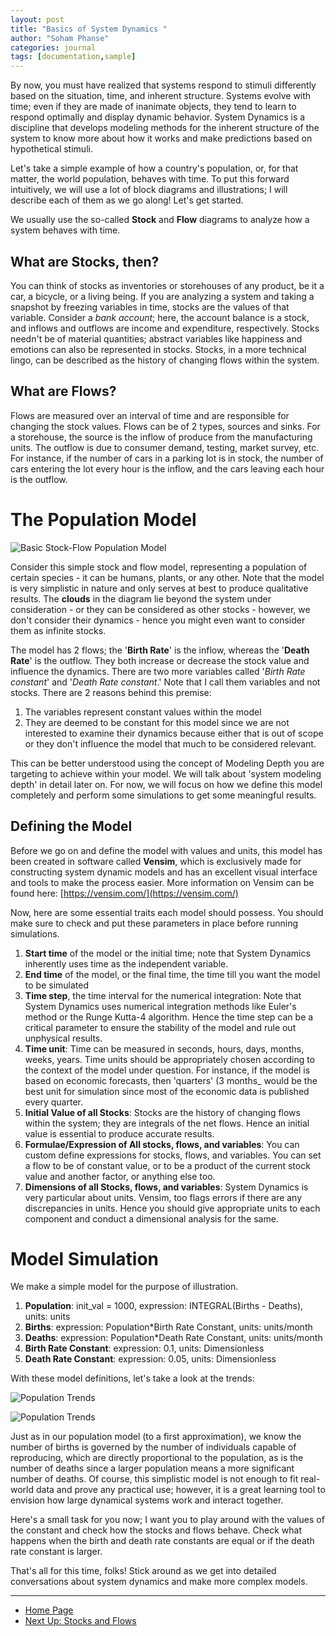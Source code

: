 ```yaml
---
layout: post
title: "Basics of System Dynamics "
author: "Soham Phanse"
categories: journal
tags: [documentation,sample]
---
```

By now, you must have realized that systems respond to stimuli differently based on the situation, time, and inherent structure. Systems evolve with time; even if they are made of inanimate objects, they tend to learn to respond optimally and display dynamic behavior. System Dynamics is a discipline that develops modeling methods for the inherent structure of the system to know more about how it works and make predictions based on hypothetical stimuli. 

Let's take a simple example of how a country's population, or, for that matter, the world population, behaves with time. To put this forward intuitively, we will use a lot of block diagrams and illustrations; I will describe each of them as we go along! Let's get started.

We usually use the so-called **Stock** and **Flow** diagrams to analyze how a system behaves with time. 

## What are Stocks, then?
You can think of stocks as inventories or storehouses of any product, be it a car, a bicycle, or a living being. If you are analyzing a system and taking a snapshot by freezing variables in time, stocks are the values of that variable. Consider a _bank account_; here, the account balance is a stock, and inflows and outflows are income and expenditure, respectively. Stocks needn't be of material quantities; abstract variables like happiness and emotions can also be represented in stocks. Stocks, in a more technical lingo, can be described as the history of changing flows within the system.

## What are Flows?
Flows are measured over an interval of time and are responsible for changing the stock values. Flows can be of 2 types, sources and sinks. For a storehouse, the source is the inflow of produce from the manufacturing units. The outflow is due to consumer demand, testing, market survey, etc. For instance, if the number of cars in a parking lot is in stock, the number of cars entering the lot every hour is the inflow, and the cars leaving each hour is the outflow. 

# The Population Model

![Basic Stock-Flow Population Model](https://sohamphanseiitb.github.io/Think-in-Systems/assets/system-dynamics/blog_population_model.jpg)

Consider this simple stock and flow model, representing a population of certain species - it can be humans, plants, or any other. Note that the model is very simplistic in nature and only serves at best to produce qualitative results. The **clouds** in the diagram lie beyond the system under consideration - or they can be considered as other stocks - however, we don't consider their dynamics - hence you might even want to consider them as infinite stocks. 

The model has 2 flows; the '**Birth Rate**' is the inflow, whereas the '**Death Rate**' is the outflow. They both increase or decrease the stock value and influence the dynamics. There are two more variables called '_Birth Rate constant_' and '_Death Rate constant_.' Note that I call them variables and not stocks. There are 2 reasons behind this premise:

1. The variables represent constant values within the model
2. They are deemed to be constant for this model since we are not interested to examine their dynamics because either that is out of scope or they don't influence the model that much to be considered relevant.

This can be better understood using the concept of Modeling Depth you are targeting to achieve within your model. We will talk about 'system modeling depth' in detail later on. For now, we will focus on how we define this model completely and perform some simulations to get some meaningful results. 

## Defining the Model
Before we go on and define the model with values and units, this model has been created in software called **Vensim**, which is exclusively made for constructing system dynamic models and has an excellent visual interface and tools to make the process easier. More information on Vensim can be found here: [https://vensim.com/](https://vensim.com/)

Now, here are some essential traits each model should possess. You should make sure to check and put these parameters in place before running simulations. 
1. **Start time** of the model or the initial time; note that System Dynamics inherently uses time as the independent variable.
2. **End time** of the model, or the final time, the time till you want the model to be simulated
3. **Time step**, the time interval for the numerical integration: Note that System Dynamics uses numerical integration methods like Euler's method or the Runge Kutta-4 algorithm. Hence the time step can be a critical parameter to ensure the stability of the model and rule out unphysical results.
4. **Time unit**: Time can be measured in seconds, hours, days, months, weeks, years. Time units should be appropriately chosen according to the context of the model under question. For instance, if the model is based on economic forecasts, then 'quarters' (3 months_ would be the best unit for simulation since most of the economic data is published every quarter.
5. **Initial Value of all Stocks**: Stocks are the history of changing flows within the system; they are integrals of the net flows. Hence an initial value is essential to produce accurate results.
6. **Formulae/Expression of All stocks, flows, and variables**: You can custom define expressions for stocks, flows, and variables. You can set a flow to be of constant value, or to be a product of the current stock value and another factor, or anything else too.
7. **Dimensions of all Stocks, flows, and variables**: System Dynamics is very particular about units. Vensim, too flags errors if there are any discrepancies in units. Hence you should give appropriate units to each component and conduct a dimensional analysis for the same.

# Model Simulation
We make a simple model for the purpose of illustration.
1. **Population**: init_val = 1000, expression: INTEGRAL(Births - Deaths), units: units
2. **Births**: expression: Population*Birth Rate Constant, units: units/month
3. **Deaths**: expression: Population*Death Rate Constant, units: units/month
4. **Birth Rate Constant**: expression: 0.1, units: Dimensionless
5. **Death Rate Constant**: expression: 0.05, units: Dimensionless

With these model definitions, let's take a look at the trends:

![Population Trends](https://sohamphanseiitb.github.io/th-ink-in-systems/assets/img/population_trends_1.png)

![Population Trends](https://sohamphanseiitb.github.io/th-ink-in-systems/assets/img/population_trends_2.png)

Just as in our population model (to a first approximation), we know the number of births is governed by the number of individuals capable of reproducing, which are directly proportional to the population, as is the number of deaths since a larger population means a more significant number of deaths. Of course, this simplistic model is not enough to fit real-world data and prove any practical use; however, it is a great learning tool to envision how large dynamical systems work and interact together.

Here's a small task for you now; I want you to play around with the values of the constant and check how the stocks and flows behave. Check what happens when the birth and death rate constants are equal or if the death rate constant is larger. 

That's all for this time, folks! Stick around as we get into detailed conversations about system dynamics and make more complex models. 

---
- [Home Page](https://sohamphanseiitb.github.io/th-ink-in-systems/about.html)
- [Next Up: Stocks and Flows](https://sohamphanseiitb.github.io/th-ink-in-systems/Stocks-and-Flows.html)
